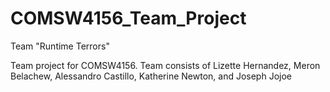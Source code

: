 # COMSW4156_Team_Project

Team "Runtime Terrors"

Team project for COMSW4156. Team consists of Lizette Hernandez, Meron Belachew, Alessandro Castillo, Katherine Newton, and Joseph Jojoe
